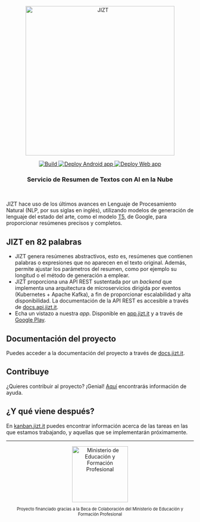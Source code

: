 <p align="center"><img width="400" src="https://github.com/dmlls/jizt/blob/main/img/readme/JIZT-logo.svg" alt="JIZT"></p>

<p align="center" display="inline-block">
  <a href="https://github.com/dmlls/jizt-app/actions?query=workflow%3A%22Test+build%22">
    <img src="https://github.com/dmlls/jizt-app/workflows/Test%20build/badge.svg?branch=main" alt="Build">
  </a>
  <a href="https://github.com/dmlls/jizt-app/actions?query=workflow%3A%22Deploy+Android+app%22">
    <img src="https://github.com/dmlls/jizt-app/workflows/Deploy%20Android%20app/badge.svg" alt="Deploy Android app">
  </a>
  <a href="https://github.com/dmlls/jizt-app/actions?query=workflow%3A%22Deploy+Web+app%22">
    <img src="https://github.com/dmlls/jizt-app/workflows/Deploy%20Web%20app/badge.svg" alt="Deploy Web app">
  </a>
</p>

<h3 align="center">Servicio de Resumen de Textos con AI en la Nube</h3>
<br/>

JIZT hace uso de los últimos avances en Lenguaje de Procesamiento Natural (NLP, por sus siglas en inglés), utilizando modelos de generación de lenguaje del estado del arte, como el modelo <a href="https://arxiv.org/abs/1910.10683">T5</a>, de Google, para proporcionar resúmenes precisos y completos.

## JIZT en 82 palabras

- JIZT genera resúmenes abstractivos, esto es, resúmenes que contienen palabras o expresiones que no aparecen en el texto original. Además, permite ajustar los parámetros del resumen, como por ejemplo su longitud o el método de generación a emplear.
- JIZT proporciona una API REST sustentada por un *backend* que implementa una arquitectura de microservicios dirigida por eventos (Kubernetes + Apache Kafka), a fin de proporcionar escalabilidad y alta disponibilidad. La documentación de la API REST es accesible a través de [docs.api.jizt.it](https://docs.api.jizt.it).
- Echa un vistazo a nuestra *app*. Disponible en [app.jizt.it](https://app.jizt.it) y a través de [Google Play](https://play.google.com/store/apps/details?id=it.jizt.app).

## Documentación del proyecto

Puedes acceder a la documentación del proyecto a través de [docs.jizt.it](https://docs.jizt.it).

## Contribuye

¿Quieres contribuir al proyecto? ¡Genial! [Aquí](https://github.com/dmlls/jizt/blob/main/CONTRIBUTING.md) encontrarás información de ayuda.

## ¿Y qué viene después?

En <a href="https://board.jizt.it/public/board/c08ea3322e2876652a0581e79d6430e2dc0c27720d8a06d7853e84c3cd2b">kanban.jizt.it</a> puedes encontrar información acerca de las tareas en las que estamos trabajando, y aquellas que se implementarán próximamente.

---

<div align="center">
  <span align="center"> <img width="150" class="center" src="https://github.com/dmlls/jizt/blob/main/img/readme/ministerio-logo.png" alt="Ministerio de Educación y Formación Profesional"></span>
  <p align="center" style="font-size:0.8em">Proyecto financiado gracias a la Beca de Colaboración del Ministerio de Educación y Formación Profesional</p>
</div>
